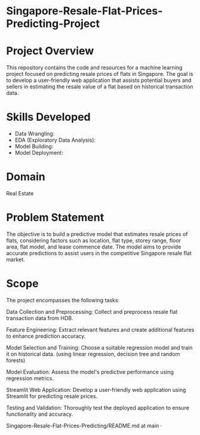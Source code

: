 # Singapore-Resale-Flat-Prices-Predicting-Project

# Project Overview

This repository contains the code and resources for a machine learning project focused on predicting resale prices of flats in Singapore. The goal is to develop a user-friendly web application that assists potential buyers and sellers in estimating the resale value of a flat based on historical transaction data.

# Skills Developed

* Data Wrangling:
* EDA (Exploratory Data Analysis):
* Model Building:
* Model Deployment:
  
# Domain

Real Estate

# Problem Statement

The objective is to build a predictive model that estimates resale prices of flats, considering factors such as location, flat type, storey range, floor area, flat model, and lease commence date. The model aims to provide accurate predictions to assist users in the competitive Singapore resale flat market.

# Scope

The project encompasses the following tasks:

Data Collection and Preprocessing: Collect and preprocess resale flat transaction data from HDB.

Feature Engineering: Extract relevant features and create additional features to enhance prediction accuracy.

Model Selection and Training: Choose a suitable regression model and train it on historical data. (using linear regression, decision tree and random forests)

Model Evaluation: Assess the model's predictive performance using regression metrics.

Streamlit Web Application: Develop a user-friendly web application using Streamlit for predicting resale prices.

Testing and Validation: Thoroughly test the deployed application to ensure functionality and accuracy.

Singapore-Resale-Flat-Prices-Predicting/README.md at main ·
